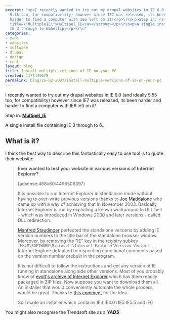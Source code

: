 ```yaml
---
excerpt: "<p>I recently wanted to try out my drupal websites in IE 6.0 (and ideally
  5.55 too, for compatibility) however since IE7 was released, its been harder and
  harder to find a computer with IE6 left on it!</p>\r\n<p>Step in: <strong><a href=\"http://tredosoft.com/Multiple_IE\"
  title=\"MultipleIE\">Multipel_IE</a></strong></p>\r\n<p>A single install file containing
  IE 3 through to 6&hellip;</p>\r\n"
categories:
- yads
- websites
- software
- drupal
- design
- cool
layout: blog
title: Install multiple versions of IE on your PC
created: 1172449678
permalink: blog/26-02-2007/install-multiple-versions-of-ie-on-your-pc
---
```

<p>I recently wanted to try out my drupal websites in IE 6.0 (and ideally 5.55 too, for compatibility) however since IE7 was released, its been harder and harder to find a computer with IE6 left on it!</p>
<p>Step in: <strong><a href="http://tredosoft.com/Multiple_IE" title="MultipleIE">Multipel_IE</a></strong></p>
<p>A single install file containing IE 3 through to 6&hellip;</p>
<!--break-->
<h2>What is it?</h2>
<p>I think the best way to describe this fantastically easy to use tool is to quote their website:</p>
<blockquote cite="http://tredosoft.com/Multiple_IE">
<p><strong>Ever wanted to test your website in various versions of Internet Explorer?</strong></p>
[adsense:468x60:4496506397]
<p>It is possible to run Internet Explorer in standalone mode without having to over-write previous versions thanks to <a href="http://archivist.incutio.com/viewlist/css-discuss/33150" title="Multiple Version of IE in Windows XP Pro">Joe Maddalone</a> who came up with a way of achieving that in November 2003. Basically, Internet Explorer is run by exploiting a known workaround to DLL hell - which was introduced in Windows 2000 and later versions - called DLL redirection.</p>
<p><a href="http://www.positioniseverything.net/articles/multiIE.html" title="Taming Your Multiple IE Standalones">Manfred Staudinger</a> perfected the standalone versions by adding IE version numbers to the title bar of the standalone browser window. Moreover, by removing the &quot;IE&quot; key in the registry subkey <code>[HKLM\SOFTWARE\Microsoft\Internet Explorer\Version Vector]</code> Internet Explore defaulted to respecting conditional comments based on the version number prebuilt in the program.</p>
<p>It is not difficult to follow the instructions and get any version of IE running in standalone along side other versions. Most of you probably know of <a href="http://browsers.evolt.org/?ie/32bit/standalone" title="Evolt IE Archive">evolt's archive of Internet Explorer</a> which has them readily packaged in ZIP files. Now suppose you want to download them all. An installer that would conveniently automate the whole process would be great. Thanks to <a href="http://tredosoft.com/node/25#comment-512" title="Could you do an install for older IE versions too?">this comment</a> for the idea.</p>
<p>So I made an installer which contains IE3 IE4.01 IE5 IE5.5 and IE6</p>
</blockquote>
<p>You might also recognise the Trendsoft site as a <strong><em>YADS</em></strong></p>
